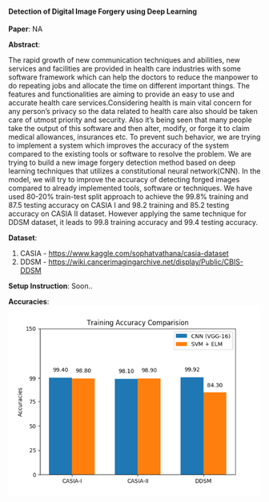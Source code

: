 #### Detection of Digital Image Forgery using Deep Learning

<B>Paper</B>: NA

<B>Abstract</B>: 

The rapid growth of new communication techniques and abilities, new services and facilities are provided in health care industries with some software framework which can help the doctors to reduce the manpower to do repeating jobs and allocate the time on different important things. The features and functionalities are aiming to provide an easy to use and accurate health care services.Considering health is main vital concern for any person’s privacy so the data related to health care also should be taken care of utmost priority and security.   Also it’s being seen that many people take the output of this software and then alter, modify, or forge it to claim medical allowances, insurances etc. To prevent such behavior, we are trying to implement a system which improves the accuracy of the system compared to the existing tools or software to resolve the problem. We are trying to build a new image forgery detection method based on deep learning techniques that utilizes a constitutional neural network(CNN). In the model, we will try to improve the accuracy of detecting forged images compared to already implemented tools, software or techniques.  We have used 80-20% train-test split approach to achieve the 99.8% training and 87.5 testing accuracy on CASIA I and 98.2 training and 85.2 testing accuracy on CASIA II dataset. However applying the same technique for DDSM dataset, it leads to 99.8 training accuracy and 99.4 testing accuracy.

<B>Dataset</B>: 

1. CASIA - https://www.kaggle.com/sophatvathana/casia-dataset
2. DDSM - https://wiki.cancerimagingarchive.net/display/Public/CBIS-DDSM

<B>Setup Instruction</B>: 
Soon..

<B>Accuracies</B>: 
![Accuracy-Comparision](./screenshots/Figure_1.png)
